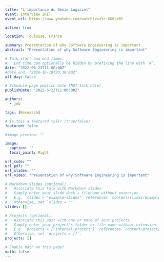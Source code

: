 ```yaml
---
title: "L'importance du Génie Logiciel"
event: Interview IRIT
event_url: https://www.youtube.com/watch?v=zYc-6G0sr0Y

active: true

location: Toulouse, France

summary: Presentation of why Software Engineering is important
abstract: "Presentation of why Software Engineering is important"

# Talk start and end times.
#   End time can optionally be hidden by prefixing the line with `#`.
date: "2022-06-23T11:00:00Z"
#date_end: "2020-10-19T20:30:00Z"
all_day: false

# Schedule page publish date (NOT talk date).
publishDate: "2022-6-23T11:00:00Z"

authors: 
  - jmb

tags: [Research]

# Is this a featured talk? (true/false)
featured: false

#image_preview: ""

image:
  caption: ''
  focal_point: Right

url_code: ""
url_pdf: ""
url_slides: ""
url_video: "Presentation of why Software Engineering is important"

# Markdown Slides (optional).
#   Associate this talk with Markdown slides.
#   Simply enter your slide deck's filename without extension.
#   E.g. `slides = "example-slides"` references `content/slides/example-slides.md`.
#   Otherwise, set `slides = ""`.
slides: []

# Projects (optional).
#   Associate this post with one or more of your projects.
#   Simply enter your project's folder or file name without extension.
#   E.g. `projects = ["internal-project"]` references `content/project/deep-learning/index.md`.
#   Otherwise, set `projects = []`.
projects: []

# Enable math on this page?
math: false
---
```

